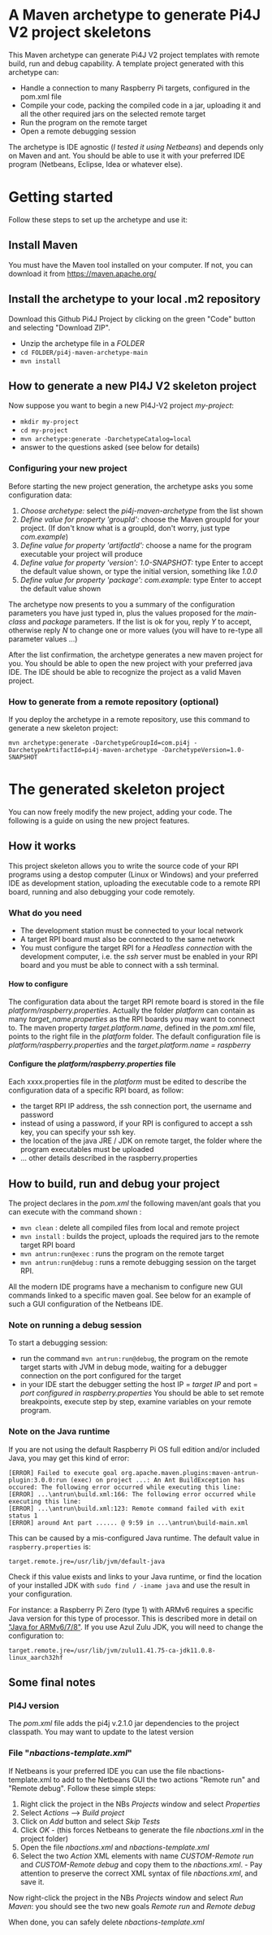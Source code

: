 # A Maven archetype to generate Pi4J V2 project skeletons

This Maven archetype can generate Pi4J V2 project templates with remote build, run and debug capability.
A template project generated with this archetype can:

- Handle a connection to many Raspberry Pi targets, configured in the pom.xml file
- Compile your code, packing the compiled code in a jar, uploading it and all the other required jars on the selected remote target
- Run the program on the remote target
- Open a remote debugging session

The archetype is IDE agnostic (_I tested it using Netbeans_) and depends only on Maven and ant. You should be able to use it with your preferred IDE 
program (Netbeans, Eclipse, Idea or whatever else).

# Getting started

Follow these steps to set up the archetype and use it:

## Install Maven

You must have the Maven tool installed on your computer. If not, you can download it from https://maven.apache.org/

## Install the archetype to your local .m2 repository

Download this Github Pi4J Project by clicking on the green "Code" button and selecting "Download ZIP".

- Unzip the archetype file in a _FOLDER_
- `cd FOLDER/pi4j-maven-archetype-main`
- `mvn install`

## How to generate a new PI4J V2 skeleton project

Now suppose you want to begin a new PI4J-V2 project _my-project_:
- `mkdir my-project`
- `cd my-project`
- `mvn archetype:generate -DarchetypeCatalog=local`
- answer to the questions asked (see below for details)

### Configuring your new project

Before starting the new project generation, the archetype asks you some configuration data:

1. _Choose archetype:_ select the _pi4j-maven-archetype_ from the list shown
1. _Define value for property 'groupId':_ choose the Maven groupId for your project. (If don't know what is a groupId, don't worry, just type _com.example_)
1. _Define value for property 'artifactId':_ choose a name for the program executable your project will produce
1. _Define value for property 'version':  1.0-SNAPSHOT:_ type Enter to accept the default value shown, or type the initial version, something like _1.0.0_
1. _Define value for property 'package':  com.example:_ type Enter to accept the default value shown

The archetype now presents to you a summary of the configuration parameters you have just typed in, plus the values proposed 
for the _main-class_ and _package_ parameters. If the list is ok for you, reply _Y_ to accept, otherwise reply _N_ to change 
one or more values (you will have to re-type all parameter values ...)

After the list confirmation, the archetype generates a new maven project for you. You should be able to open the new project 
with your preferred java IDE. The IDE should be able to recognize the project as a valid Maven project.

### How to generate from a remote repository (optional)

If you deploy the archetype in a remote repository, use this command to generate a new skeleton project:

`mvn archetype:generate -DarchetypeGroupId=com.pi4j -DarchetypeArtifactId=pi4j-maven-archetype -DarchetypeVersion=1.0-SNAPSHOT`

# The generated skeleton project

You can now freely modify the new project, adding your code. The following is a guide on using the new project features.

## How it works ##

This project skeleton allows you to write the source code of your RPI programs using a destop computer (Linux or Windows) 
and your preferred IDE as development station, uploading the executable code to a remote RPI board, running and also debugging 
your code remotely.

### What do you need

- The development station must be connected to your local network
- A target RPI board must also be connected to the same network
- You must configure the target RPI for a _Headless connection_ with the development computer, i.e. the _ssh_ server must be enabled in your
RPI board and you must be able to connect with a ssh terminal.

#### How to configure

The configuration data about the target RPI remote board is stored in the file _platform/raspberry.properties_. Actually 
the folder _platform_ can contain as many *target_name.properties* as the RPI boards you may want to connect to. The maven 
property _target.platform.name_, defined in the _pom.xml_ file, points to the right file in the _platform_ folder. The 
default configuration file is _platform/raspberry.properties_ and the _target.platform.name = raspberry_ 

#### Configure the _platform/raspberry.properties_ file

Each xxxx.properties file in the _platform_ must be edited to describe the configuration data of a specific RPI board, as follow:
- the target RPI IP address, the ssh connection port, the username and password
- instead of using a password, if your RPI is configured to accept a ssh key, you can specify your ssh key.
- the location of the java JRE / JDK on remote target, the folder where the program executables must be uploaded
- ... other details described in the raspberry.properties 

## How to build, run and debug your project

The project declares in the _pom.xml_ the following maven/ant goals that you can execute with the command shown :
- `mvn clean` : delete all compiled files from local and remote project
- `mvn install` : builds the project, uploads the required jars to the remote target RPI board
- `mvn antrun:run@exec` :  runs the program on the remote target
- `mvn antrun:run@debug` : runs a remote debugging session on the target RPI.

All the modern IDE programs have a mechanism to configure new GUI commands linked to a specific maven goal. See below 
for an example of such a GUI configuration of the Netbeans IDE.

### Note on running a debug session

To start a debugging session: 
- run the command `mvn antrun:run@debug`, the program on the remote target starts with JVM in debug mode, waiting for a debugger connection on the port configured for the target
- in your IDE start the debugger setting the host IP = _target IP_ and port = _port configured in raspberry.properties_
You should be able to set remote breakpoints, execute step by step, examine variables on your remote program.

### Note on the Java runtime

If you are not using the default Raspberry Pi OS full edition and/or included Java, you may get this kind of error:

```shell
[ERROR] Failed to execute goal org.apache.maven.plugins:maven-antrun-plugin:3.0.0:run (exec) on project ...: An Ant BuildException has occured: The following error occurred while executing this line:
[ERROR] ...\antrun\build.xml:166: The following error occurred while executing this line:
[ERROR] ...\antrun\build.xml:123: Remote command failed with exit status 1
[ERROR] around Ant part ...... @ 9:59 in ...\antrun\build-main.xml
```

This can be caused by a mis-configured Java runtime. The default value in `raspberry.properties` is:

```
target.remote.jre=/usr/lib/jvm/default-java
```

Check if this value exists and links to your Java runtime, or find the location of your installed JDK with 
`sudo find / -iname java` and use the result in your configuration.

For instance: a Raspberry Pi Zero (type 1) with ARMv6 requires a specific Java version for this type of processor. This
is described more in detail on ["Java for ARMv6/7/8"](https://pi4j.com/documentation/java-installation/). If you use Azul 
Zulu JDK, you will need to change the configuration to:

```
target.remote.jre=/usr/lib/jvm/zulu11.41.75-ca-jdk11.0.8-linux_aarch32hf
```

## Some final notes ##

### PI4J version

The _pom.xml_ file adds the pi4j v.2.1.0 jar dependencies to the project classpath. You may want to update to the latest version

### File "_nbactions-template.xml_"

If Netbeans is your preferred IDE you can use the file nbactions-template.xml to add to the Netbeans GUI the two actions 
"Remote run" and "Remote debug". Follow these simple steps:

1. Right click the project in the NBs _Projects_ window and select _Properties_
1. Select _Actions_ --> _Build project_
1. Click on _Add_ button and select _Skip Tests_
1. Click _OK_ - (this forces Netbeans to generate the file _nbactions.xml_ in the project folder)
1. Open the file _nbactions.xml_ and _nbactions-template.xml_
1. Select the two _Action_ XML elements with name _CUSTOM-Remote run_ and _CUSTOM-Remote debug_ and copy them to the _nbactions.xml_. - Pay attention to preserve the correct XML syntax of file _nbactions.xml_, and save it.

Now right-click the project in the NBs _Projects_ window and select _Run Maven_: you should see the two new goals _Remote run_ and _Remote debug_

When done, you can safely delete _nbactions-template.xml_
